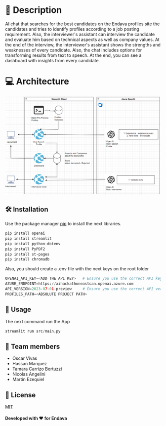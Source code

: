 # 🧐 Description

AI chat that searches for the best candidates on the Endava profiles site the candidates and tries to identify profiles according to a job posting requirement.
Also, the interviewer's assistant can interview the candidate and evaluate him based on technical aspects as well as company values. 
At the end of the interview, the interviewer's assistant shows the strengths and weaknesses of every candidate. Also, the chat includes options for transforming results from text to speech.
At the end, you can see a dashboard with insights from every candidate.

# 💻 Architecture
![Architecture](images/architecture.png)

## 🛠️ Installation

Use the package manager [pip](https://pip.pypa.io/en/stable/) to install the next libraries.

```bash
pip install openai
pip install streamlit
pip install python-dotenv
pip install PyPDF2
pip install st-pages
pip install chromadb
```

Also, you should create a .env file with the next keys on the root folder 
```python
OPENAI_API_KEY=<ADD THE API KEY>   # Ensure you use the correct API key
AZURE_ENDPOINT=https://aihackathoneastcan.openai.azure.com
API_VERSION=2023-07-01-preview     # Ensure you use the correct API version
PROFILES_PATH=<ABSOLUTE PROJECT PATH>
```

## 🚀 Usage

The next command run the App

```python
streamlit run src/main.py
```

## 🙇 Team members

* Oscar Vivas   
* Hassan Marquez
* Tamara Carrizo Bertuzzi 
* Nicolas Angelini
* Martin Ezequiel


## 🙏 License

[MIT](https://choosealicense.com/licenses/mit/)

#### Developed with ❤️ for Endava 
